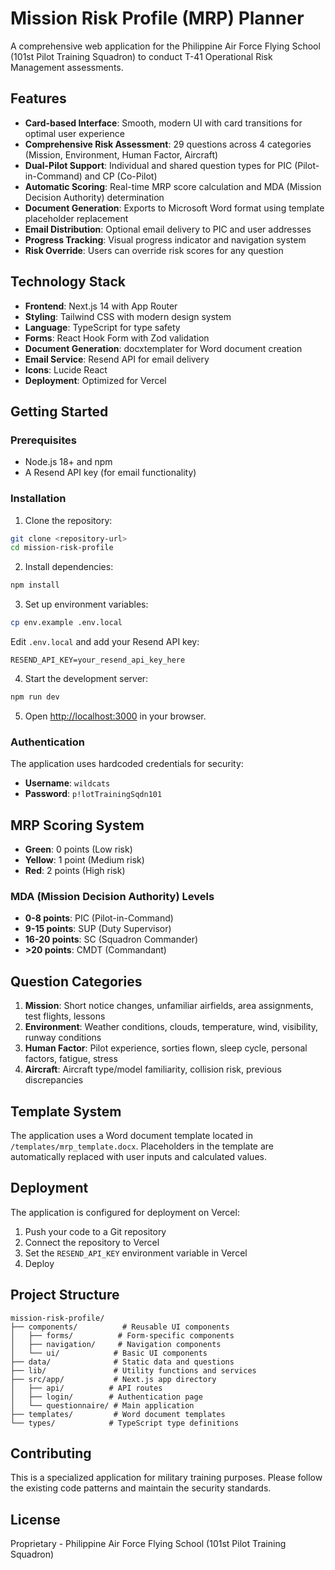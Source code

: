 # Mission Risk Profile (MRP) Planner

A comprehensive web application for the Philippine Air Force Flying School (101st Pilot Training Squadron) to conduct T-41 Operational Risk Management assessments.

## Features

- **Card-based Interface**: Smooth, modern UI with card transitions for optimal user experience
- **Comprehensive Risk Assessment**: 29 questions across 4 categories (Mission, Environment, Human Factor, Aircraft)
- **Dual-Pilot Support**: Individual and shared question types for PIC (Pilot-in-Command) and CP (Co-Pilot)
- **Automatic Scoring**: Real-time MRP score calculation and MDA (Mission Decision Authority) determination
- **Document Generation**: Exports to Microsoft Word format using template placeholder replacement
- **Email Distribution**: Optional email delivery to PIC and user addresses
- **Progress Tracking**: Visual progress indicator and navigation system
- **Risk Override**: Users can override risk scores for any question

## Technology Stack

- **Frontend**: Next.js 14 with App Router
- **Styling**: Tailwind CSS with modern design system
- **Language**: TypeScript for type safety
- **Forms**: React Hook Form with Zod validation
- **Document Generation**: docxtemplater for Word document creation
- **Email Service**: Resend API for email delivery
- **Icons**: Lucide React
- **Deployment**: Optimized for Vercel

## Getting Started

### Prerequisites

- Node.js 18+ and npm
- A Resend API key (for email functionality)

### Installation

1. Clone the repository:

```bash
git clone <repository-url>
cd mission-risk-profile
```

2. Install dependencies:

```bash
npm install
```

3. Set up environment variables:

```bash
cp env.example .env.local
```

Edit `.env.local` and add your Resend API key:

```
RESEND_API_KEY=your_resend_api_key_here
```

4. Start the development server:

```bash
npm run dev
```

5. Open [http://localhost:3000](http://localhost:3000) in your browser.

### Authentication

The application uses hardcoded credentials for security:

- **Username**: `wildcats`
- **Password**: `p!lotTrainingSqdn101`

## MRP Scoring System

- **Green**: 0 points (Low risk)
- **Yellow**: 1 point (Medium risk)
- **Red**: 2 points (High risk)

### MDA (Mission Decision Authority) Levels

- **0-8 points**: PIC (Pilot-in-Command)
- **9-15 points**: SUP (Duty Supervisor)
- **16-20 points**: SC (Squadron Commander)
- **>20 points**: CMDT (Commandant)

## Question Categories

1. **Mission**: Short notice changes, unfamiliar airfields, area assignments, test flights, lessons
2. **Environment**: Weather conditions, clouds, temperature, wind, visibility, runway conditions
3. **Human Factor**: Pilot experience, sorties flown, sleep cycle, personal factors, fatigue, stress
4. **Aircraft**: Aircraft type/model familiarity, collision risk, previous discrepancies

## Template System

The application uses a Word document template located in `/templates/mrp_template.docx`. Placeholders in the template are automatically replaced with user inputs and calculated values.

## Deployment

The application is configured for deployment on Vercel:

1. Push your code to a Git repository
2. Connect the repository to Vercel
3. Set the `RESEND_API_KEY` environment variable in Vercel
4. Deploy

## Project Structure

```
mission-risk-profile/
├── components/          # Reusable UI components
│   ├── forms/          # Form-specific components
│   ├── navigation/     # Navigation components
│   └── ui/            # Basic UI components
├── data/              # Static data and questions
├── lib/               # Utility functions and services
├── src/app/           # Next.js app directory
│   ├── api/          # API routes
│   ├── login/        # Authentication page
│   └── questionnaire/ # Main application
├── templates/         # Word document templates
└── types/            # TypeScript type definitions
```

## Contributing

This is a specialized application for military training purposes. Please follow the existing code patterns and maintain the security standards.

## License

Proprietary - Philippine Air Force Flying School (101st Pilot Training Squadron)
